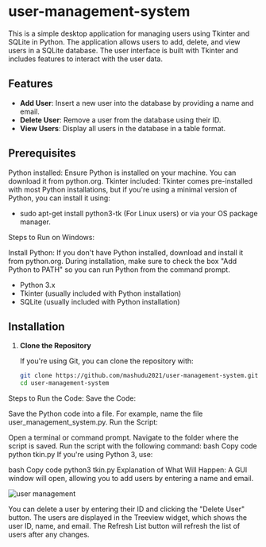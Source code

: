 # user-management-system

This is a simple desktop application for managing users using Tkinter and SQLite in Python. The application allows users to add, delete, and view users in a SQLite database. The user interface is built with Tkinter and includes features to interact with the user data.

## Features

- **Add User**: Insert a new user into the database by providing a name and email.
- **Delete User**: Remove a user from the database using their ID.
- **View Users**: Display all users in the database in a table format.

## Prerequisites

Python installed: Ensure Python is installed on your machine. You can download it from python.org.
Tkinter included: Tkinter comes pre-installed with most Python installations, but if you're using a minimal version of Python, you can install it using:

- sudo apt-get install python3-tk
  (For Linux users) or via your OS package manager.

Steps to Run on Windows:

Install Python:
   If you don't have Python installed, download and install it from python.org.
   During installation, make sure to check the box "Add Python to PATH" so you can run Python from the command prompt.
   
- Python 3.x
- Tkinter (usually included with Python installation)
- SQLite (usually included with Python installation)

## Installation

1. **Clone the Repository**

   If you're using Git, you can clone the repository with:
   ```sh
   git clone https://github.com/mashudu2021/user-management-system.git
   cd user-management-system


Steps to Run the Code:
Save the Code:

Save the Python code into a file. For example, name the file user_management_system.py.
Run the Script:

Open a terminal or command prompt.
Navigate to the folder where the script is saved.
Run the script with the following command:
bash
Copy code
python tkin.py
If you're using Python 3, use:

bash
Copy code
python3 tkin.py
Explanation of What Will Happen:
A GUI window will open, allowing you to add users by entering a name and email.

![user management](https://github.com/user-attachments/assets/ff5d93f0-21ae-4aad-985f-f2eef802193f)


You can delete a user by entering their ID and clicking the "Delete User" button.
The users are displayed in the Treeview widget, which shows the user ID, name, and email.
The Refresh List button will refresh the list of users after any changes.
